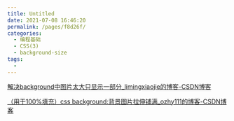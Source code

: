 ```yaml
---
title: Untitled
date: 2021-07-08 16:46:20
permalink: /pages/f8d26f/
categories:
  - 编程基础
  - CSS(3)
  - background-size
tags:
  - 
---
```


 [解决background中图片太大只显示一部分_limingxiaojie的博客-CSDN博客](https://blog.csdn.net/limingxiaojie/article/details/96569078) 

 [（用于100%填充）css background:背景图片拉伸铺满_ozhy111的博客-CSDN博客](https://blog.csdn.net/ozhy111/article/details/90695701) 

